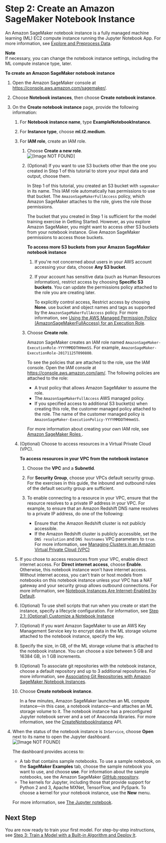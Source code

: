 # Step 2: Create an Amazon SageMaker Notebook Instance<a name="gs-setup-working-env"></a>

An Amazon SageMaker notebook instance is a fully managed machine learning \(ML\) EC2 compute instance running the Jupyter Notebook App\. For more information, see [Explore and Preprocess Data](how-it-works-notebooks-instances.md)\. 

**Note**  
If necessary, you can change the notebook instance settings, including the ML compute instance type, later\.

**To create an Amazon SageMaker notebook instance**

1. Open the Amazon SageMaker console at [https://console\.aws\.amazon\.com/sagemaker/](https://console.aws.amazon.com/sagemaker/)\. 

1. Choose **Notebook instances**, then choose **Create notebook instance**\.

1. On the **Create notebook instance** page, provide the following information: 

   1. For **Notebook instance name**, type **ExampleNotebookInstance**\.

   1. For **Instance type**, choose **ml\.t2\.medium**\.

   1. For **IAM role**, create an IAM role\.

      1. Choose **Create a new role**\.   
![\[Image NOT FOUND\]](http://docs.aws.amazon.com/sagemaker/latest/dg/images/create-workspace-20.png)

      1. \(Optional\) If you want to use S3 buckets other than the one you created in Step 1 of this tutorial to store your input data and output, choose them\. 

         In Step 1 of this tutorial, you created an S3 bucket with `sagemaker` in its name\. This IAM role automatically has permissions to use that bucket\. The `AmazonSageMakerFullAccess` policy, which Amazon SageMaker attaches to the role, gives the role those permissions\. 

         The bucket that you created in Step 1 is sufficient for the model training exercise in Getting Started\. However, as you explore Amazon SageMaker, you might want to access other S3 buckets from your notebook instance\. Give Amazon SageMaker permissions to access those buckets\.

         **To access more S3 buckets from your Amazon SageMaker notebook instance**

         1. If you're not concerned about users in your AWS account accessing your data, choose **Any S3 bucket**\.

         1. If your account has sensitive data \(such as Human Resources information\), restrict access by choosing **Specific S3 buckets**\. You can update the permissions policy attached to the role you are creating later\.

            To explicitly control access, Restrict access by choosing **None**\. use bucket and object names and tags as supported by the `AmazonSageMakerFullAccess` policy\. For more information, see [Using the AWS Managed Permission Policy \(AmazonSageMakerFullAccess\) for an Execution Role](sagemaker-roles.md#sagemaker-roles-amazonsagemakerfullaccess-policy)\.

      1. Choose **Create role**\.

         Amazon SageMaker creates an IAM role named `AmazonSageMaker-ExecutionRole-YYYYMMDDTHHmmSS`\. For example, `AmazonSageMaker-ExecutionRole-20171125T090800`\.

         To see the policies that are attached to the role, use the IAM console\. Open the IAM console at [https://console\.aws\.amazon\.com/iam/](https://console.aws.amazon.com/iam/)\. The following policies are attached to the role:
         + A trust policy that allows Amazon SageMaker to assume the role\. 
         + The `AmazonSageMakerFullAccess` AWS managed policy\. 
         + If you specified access to additional S3 bucket\(s\) when creating this role, the customer managed policy attached to the role\. The name of the customer managed policy is `AmazonSageMaker-ExecutionPolicy-YYYYMMDDTHHmmSS`\. 

         For more information about creating your own IAM role, see [Amazon SageMaker Roles ](sagemaker-roles.md)\. 

   1. \(Optional\) Choose to access resources in a Virtual Private Cloud \(VPC\)\. 

      **To access resources in your VPC from the notebook instance**

      1. Choose the **VPC** and a **SubnetId**\.

      1. For **Security Group**, choose your VPCs default security group\. For the exercises in this guide, the inbound and outbound rules of the default security group are sufficient\. 

      1. To enable connecting to a resource in your VPC, ensure that the resource resolves to a private IP address in your VPC\. For example, to ensure that an Amazon Redshift DNS name resolves to a private IP address, do one of the following: 
         + Ensure that the Amazon Redshift cluster is not publicly accessible\. 
         + If the Amazon Redshift cluster is publicly accessible, set the `DNS resolution` and `DNS hostnames` VPC parameters to `true`\. For more information, see [Managing Clusters in an Amazon Virtual Private Cloud \(VPC\)](https://docs.aws.amazon.com//redshift/latest/mgmt/managing-clusters-vpc.html) 

   1. If you chose to access resources from your VPC, enable direct internet access\. For **Direct internet access**, choose **Enable**\. Otherwise, this notebook instance won't have internet access\. Without internet access, you can't train or host models from notebooks on this notebook instance unless your VPC has a NAT gateway and your security group allows outbound connections\. For more information, see [Notebook Instances Are Internet\-Enabled by Default](appendix-additional-considerations.md#appendix-notebook-and-internet-access)\. 

   1. \(Optional\) To use shell scripts that run when you create or start the instance, specify a lifecycle configuration\. For information, see [Step 2\.1: \(Optional\) Customize a Notebook Instance ](notebook-lifecycle-config.md)

   1. \(Optional\) If you want Amazon SageMaker to use an AWS Key Management Service key to encrypt data in the ML storage volume attached to the notebook instance, specify the key\. 

   1. Specify the size, in GB, of the ML storage volume that is attached to the notebook instance\. You can choose a size between 5 GB and 16384 GB, in 1 GB increments\.

   1. \(Optional\) To associate git repositories with the notebook instance, choose a default repository and up to 3 additional repositories\. For more information, see [Associating Git Repositories with Amazon SageMaker Notebook Instances](nbi-git-repo.md)\.

   1. Choose **Create notebook instance**\. 

      In a few minutes, Amazon SageMaker launches an ML compute instance—in this case, a notebook instance—and attaches an ML storage volume to it\. The notebook instance has a preconfigured Jupyter notebook server and a set of Anaconda libraries\. For more information, see the [CreateNotebookInstance](API_CreateNotebookInstance.md) API\. 

1. When the status of the notebook instance is `InService`, choose **Open** next to its name to open the Jupyter dashboard\.  
![\[Image NOT FOUND\]](http://docs.aws.amazon.com/sagemaker/latest/dg/images/notebook-dashboard.png)

   The dashboard provides access to:
   + A tab that contains sample notebooks\. To use a sample notebook, on the **SageMaker Examples** tab, choose the sample notebook you want to use, and choose **use**\. For information about the sample notebooks, see the Amazon SageMaker [GitHub repository](https://github.com/awslabs/amazon-sagemaker-examples)\.
   + The kernels for Jupyter, including those that provide support for Python 2 and 3, Apache MXNet, TensorFlow, and PySpark\. To choose a kernel for your notebook instance, use the **New** menu\. 

   For more information, see [The Jupyter notebook](https://jupyter-notebook.readthedocs.io/en/stable/)\.

## Next Step<a name="gs-setup-working-env-nextstep"></a>

You are now ready to train your first model\. For step\-by\-step instructions, see [Step 3: Train a Model with a Built\-in Algorithm and Deploy It](ex1.md)\.
